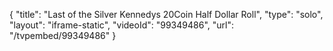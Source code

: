 {
    "title": "Last of the Silver Kennedys 20Coin Half Dollar Roll",
    "type": "solo",
    "layout": "iframe-static",
    "videoId": "99349486",
    "url": "\/tvpembed\/99349486"
}